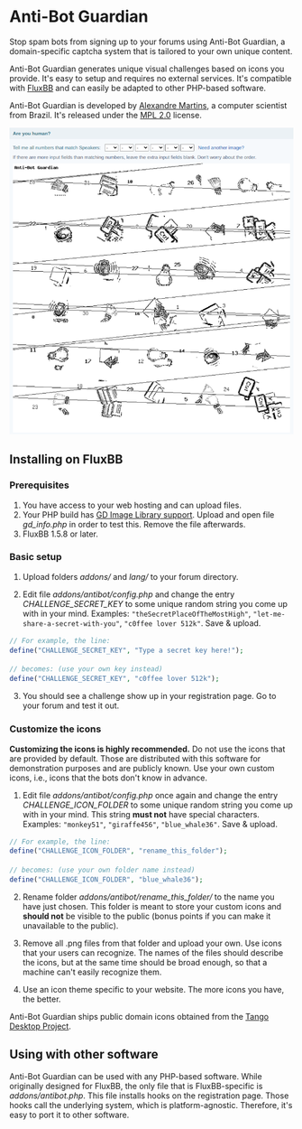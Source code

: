 # Anti-Bot Guardian

Stop spam bots from signing up to your forums using Anti-Bot Guardian, a domain-specific captcha system that is tailored to your own unique content.

Anti-Bot Guardian generates unique visual challenges based on icons you provide. It's easy to setup and requires no external services. It's compatible with [FluxBB](https://fluxbb.org) and can easily be adapted to other PHP-based software.

Anti-Bot Guardian is developed by [Alexandre Martins](https://github.com/alemart), a computer scientist from Brazil. It's released under the [MPL 2.0](LICENSE) license.

![Anti-Bot Guardian](antibot_guardian_demo.png)


## Installing on FluxBB

### Prerequisites

1. You have access to your web hosting and can upload files.
2. Your PHP build has [GD Image Library support](https://www.php.net/manual/en/book.image.php). Upload and open file *gd_info.php* in order to test this. Remove the file afterwards.
3. FluxBB 1.5.8 or later.

### Basic setup

1. Upload folders *addons/* and *lang/* to your forum directory.

2. Edit file *addons/antibot/config.php* and change the entry *CHALLENGE_SECRET_KEY* to some unique random string you come up with in your mind. Examples: `"theSecretPlaceOfTheMostHigh"`, `"let-me-share-a-secret-with-you"`, `"c0ffee lover 512k"`. Save & upload.
```php
// For example, the line:
define("CHALLENGE_SECRET_KEY", "Type a secret key here!");

// becomes: (use your own key instead)
define("CHALLENGE_SECRET_KEY", "c0ffee lover 512k");
```

3. You should see a challenge show up in your registration page. Go to your forum and test it out.

### Customize the icons

**Customizing the icons is highly recommended.** Do not use the icons that are provided by default. Those are distributed with this software for demonstration purposes and are publicly known. Use your own custom icons, i.e., icons that the bots don't know in advance.

1. Edit file *addons/antibot/config.php* once again and change the entry *CHALLENGE_ICON_FOLDER* to some unique random string you come up with in your mind. This string **must not** have special characters. Examples: `"monkey51"`, `"giraffe456"`, `"blue_whale36"`. Save & upload.
```php
// For example, the line:
define("CHALLENGE_ICON_FOLDER", "rename_this_folder");

// becomes: (use your own folder name instead)
define("CHALLENGE_ICON_FOLDER", "blue_whale36");
```

2. Rename folder *addons/antibot/rename_this_folder/* to the name you have just chosen. This folder is meant to store your custom icons and **should not** be visible to the public (bonus points if you can make it unavailable to the public).

3. Remove all .png files from that folder and upload your own. Use icons that your users can recognize. The names of the files should describe the icons, but at the same time should be broad enough, so that a machine can't easily recognize them.

4. Use an icon theme specific to your website. The more icons you have, the better.

Anti-Bot Guardian ships public domain icons obtained from the [Tango Desktop Project](http://tango.freedesktop.org).


## Using with other software

Anti-Bot Guardian can be used with any PHP-based software. While originally designed for FluxBB, the only file that is FluxBB-specific is *addons/antibot.php*. This file installs hooks on the registration page. Those hooks call the underlying system, which is platform-agnostic. Therefore, it's easy to port it to other software.
